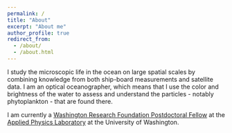 ```yaml
---
permalink: /
title: "About"
excerpt: "About me"
author_profile: true
redirect_from: 
  - /about/
  - /about.html
---
```

I study the microscopic life in the ocean on large spatial scales by combining knowledge from both ship-board measurements and satellite data. I am an optical oceanographer, which means that I use the color and brightness of the water to assess and understand the particles - notably phytoplankton - that are found there. 

I am currently a [Washington Research Foundation Postdoctoral Fellow](https://www.wrfseattle.org/grants/fellows/) at the [Applied Physics Laboratory](https://www.apl.washington.edu/departments/airs/home.php) at the University of Washington.
